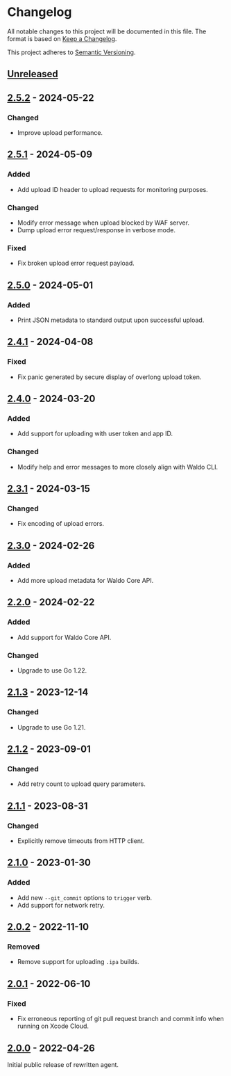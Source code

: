 # Changelog

All notable changes to this project will be documented in this file. The format
is based on [Keep a Changelog].

This project adheres to [Semantic Versioning].

## [Unreleased]

## [2.5.2] - 2024-05-22

### Changed

- Improve upload performance.

## [2.5.1] - 2024-05-09

### Added

- Add upload ID header to upload requests for monitoring purposes.

### Changed

- Modify error message when upload blocked by WAF server.
- Dump upload error request/response in verbose mode.

### Fixed

- Fix broken upload error request payload.

## [2.5.0] - 2024-05-01

### Added

- Print JSON metadata to standard output upon successful upload.

## [2.4.1] - 2024-04-08

### Fixed

- Fix panic generated by secure display of overlong upload token.

## [2.4.0] - 2024-03-20

### Added

- Add support for uploading with user token and app ID.

### Changed

- Modify help and error messages to more closely align with Waldo CLI.

## [2.3.1] - 2024-03-15

### Changed

- Fix encoding of upload errors.

## [2.3.0] - 2024-02-26

### Added

- Add more upload metadata for Waldo Core API.

## [2.2.0] - 2024-02-22

### Added

- Add support for Waldo Core API.

### Changed

- Upgrade to use Go 1.22.

## [2.1.3] - 2023-12-14

### Changed

- Upgrade to use Go 1.21.

## [2.1.2] - 2023-09-01

### Changed

- Add retry count to upload query parameters.

## [2.1.1] - 2023-08-31

### Changed

- Explicitly remove timeouts from HTTP client.

## [2.1.0] - 2023-01-30

### Added

- Add new `--git_commit` options to `trigger` verb.
- Add support for network retry.

## [2.0.2] - 2022-11-10

### Removed

- Remove support for uploading `.ipa` builds.

## [2.0.1] - 2022-06-10

### Fixed

- Fix erroneous reporting of git pull request branch and commit info when
  running on Xcode Cloud.

## [2.0.0] - 2022-04-26

Initial public release of rewritten agent.

[Unreleased]:   https://github.com/waldoapp/waldo-go-agent/compare/2.5.2...HEAD
[2.5.2]:        https://github.com/waldoapp/waldo-go-agent/compare/2.5.1...2.5.2
[2.5.1]:        https://github.com/waldoapp/waldo-go-agent/compare/2.5.0...2.5.1
[2.5.0]:        https://github.com/waldoapp/waldo-go-agent/compare/2.4.1...2.5.0
[2.4.1]:        https://github.com/waldoapp/waldo-go-agent/compare/2.4.0...2.4.1
[2.4.0]:        https://github.com/waldoapp/waldo-go-agent/compare/2.3.1...2.4.0
[2.3.1]:        https://github.com/waldoapp/waldo-go-agent/compare/2.3.0...2.3.1
[2.3.0]:        https://github.com/waldoapp/waldo-go-agent/compare/2.2.0...2.3.0
[2.2.0]:        https://github.com/waldoapp/waldo-go-agent/compare/2.1.3...2.2.0
[2.1.3]:        https://github.com/waldoapp/waldo-go-agent/compare/2.1.2...2.1.3
[2.1.2]:        https://github.com/waldoapp/waldo-go-agent/compare/2.1.1...2.1.2
[2.1.1]:        https://github.com/waldoapp/waldo-go-agent/compare/2.1.0...2.1.1
[2.1.0]:        https://github.com/waldoapp/waldo-go-agent/compare/2.0.2...2.1.0
[2.0.2]:        https://github.com/waldoapp/waldo-go-agent/compare/2.0.1...2.0.2
[2.0.1]:        https://github.com/waldoapp/waldo-go-agent/compare/2.0.0...2.0.1
[2.0.0]:        https://github.com/waldoapp/waldo-go-agent/compare/1a5f9ae...2.0.0

[Keep a Changelog]:     https://keepachangelog.com
[Semantic Versioning]:  https://semver.org
